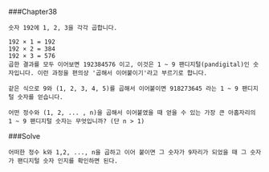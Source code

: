 ###Chapter38

    숫자 192에 1, 2, 3을 각각 곱합니다.

    192 × 1 = 192
    192 × 2 = 384
    192 × 3 = 576
    곱한 결과를 모두 이어보면 192384576 이고, 이것은 1 ~ 9 팬디지털(pandigital)인 숫자입니다. 이런 과정을 편의상 '곱해서 이어붙이기'라고 부르기로 합니다.

    같은 식으로 9와 (1, 2, 3, 4, 5)를 곱해서 이어붙이면 918273645 라는 1 ~ 9 팬디지털 숫자를 얻습니다.

    어떤 정수와 (1, 2, ... , n)을 곱해서 이어붙였을 때 얻을 수 있는 가장 큰 아홉자리의 1 ~ 9 팬디지털 숫자는 무엇입니까? (단 n > 1)

###Solve

    어떠한 정수 k와 1,2, ..., n을 곱하고 이어 붙이면 그 숫자가 9자리가 되었을 때 그 숫자가 팬디지털 숫자 인지를 확인하면 된다.
